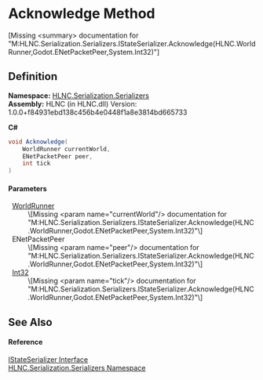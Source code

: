 # Acknowledge Method


\[Missing &lt;summary&gt; documentation for "M:HLNC.Serialization.Serializers.IStateSerializer.Acknowledge(HLNC.WorldRunner,Godot.ENetPacketPeer,System.Int32)"\]



## Definition
**Namespace:** <a href="N_HLNC_Serialization_Serializers">HLNC.Serialization.Serializers</a>  
**Assembly:** HLNC (in HLNC.dll) Version: 1.0.0+f84931ebd138c456b4e0448f1a8e3814bd665733

**C#**
``` C#
void Acknowledge(
	WorldRunner currentWorld,
	ENetPacketPeer peer,
	int tick
)
```



#### Parameters
<dl><dt>  <a href="T_HLNC_WorldRunner">WorldRunner</a></dt><dd>\[Missing &lt;param name="currentWorld"/&gt; documentation for "M:HLNC.Serialization.Serializers.IStateSerializer.Acknowledge(HLNC.WorldRunner,Godot.ENetPacketPeer,System.Int32)"\]</dd><dt>  ENetPacketPeer</dt><dd>\[Missing &lt;param name="peer"/&gt; documentation for "M:HLNC.Serialization.Serializers.IStateSerializer.Acknowledge(HLNC.WorldRunner,Godot.ENetPacketPeer,System.Int32)"\]</dd><dt>  <a href="https://learn.microsoft.com/dotnet/api/system.int32" target="_blank" rel="noopener noreferrer">Int32</a></dt><dd>\[Missing &lt;param name="tick"/&gt; documentation for "M:HLNC.Serialization.Serializers.IStateSerializer.Acknowledge(HLNC.WorldRunner,Godot.ENetPacketPeer,System.Int32)"\]</dd></dl>

## See Also


#### Reference
<a href="T_HLNC_Serialization_Serializers_IStateSerializer">IStateSerializer Interface</a>  
<a href="N_HLNC_Serialization_Serializers">HLNC.Serialization.Serializers Namespace</a>  
